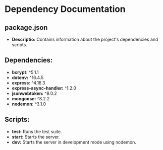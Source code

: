 # Dependency Documentation

## package.json
- **Descriptio:** Contains information about the project's dependencies and scripts.

## Dependencies:
- **bcrypt:** ^5.1.1
- **dotenv:** ^16.4.5
- **express:** ^4.18.3
- **express-async-handler:** ^1.2.0
- **jsonwebtoken:** ^9.0.2
- **mongoose:** ^8.2.2
- **nodemon:** ^3.1.0

## Scripts:
- **test:** Runs the test suite.
- **start:** Starts the server.
- **dev:** Starts the server in development mode using nodemon.